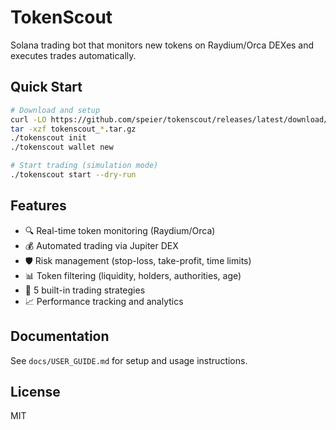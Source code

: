 # TokenScout

Solana trading bot that monitors new tokens on Raydium/Orca DEXes and executes trades automatically.

## Quick Start

```bash
# Download and setup
curl -LO https://github.com/speier/tokenscout/releases/latest/download/tokenscout_*_Darwin_arm64.tar.gz
tar -xzf tokenscout_*.tar.gz
./tokenscout init
./tokenscout wallet new

# Start trading (simulation mode)
./tokenscout start --dry-run
```

## Features

- 🔍 Real-time token monitoring (Raydium/Orca)
- 💰 Automated trading via Jupiter DEX
- 🛡️ Risk management (stop-loss, take-profit, time limits)
- 📊 Token filtering (liquidity, holders, authorities, age)
- 🎯 5 built-in trading strategies
- 📈 Performance tracking and analytics

## Documentation

See `docs/USER_GUIDE.md` for setup and usage instructions.

## License

MIT
